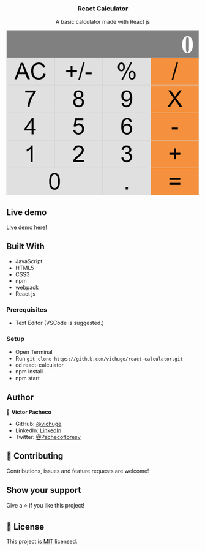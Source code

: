 <h3 align="center">React Calculator</h3>


<p align="center">A basic calculator made with React js</p>

![screenshot](/screenshots/Screenshot_2.png)

## Live demo

[Live demo here!](https://vichuge.github.io/react-calculator/)

## Built With

- JavaScript
- HTML5
- CSS3
- npm
- webpack
- React js

### Prerequisites

- Text Editor (VSCode is suggested.)

### Setup

- Open Terminal
- Run `git clone https://github.com/vichuge/react-calculator.git`
- cd react-calculator
- npm install
- npm start

## Author

👤 **Victor Pacheco**

- GitHub: [@vichuge](https://github.com/vichuge)
- LinkedIn: [LinkedIn](https://www.linkedin.com/in/victorpachecoflores/)
- Twitter: [@Pachecofloresv](https://twitter.com/Pachecofloresv)


## 🤝 Contributing

Contributions, issues and feature requests are welcome! 


## Show your support

Give a ⭐️ if you like this project!

## 📝 License

This project is [MIT](./LICENSE) licensed.
